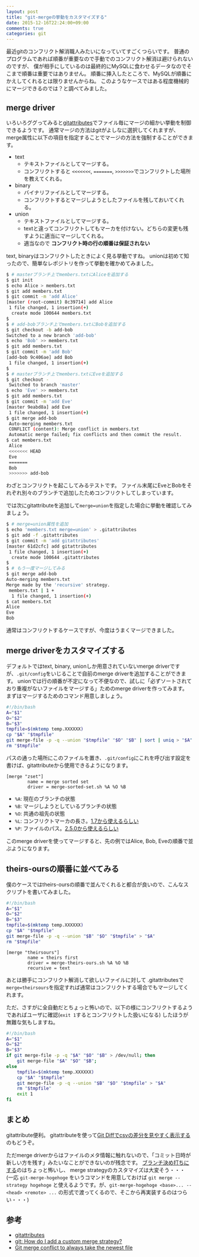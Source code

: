 ```yaml
---
layout: post
title: "git-mergeの挙動をカスタマイズする"
date: 2015-12-16T22:24:00+09:00
comments: true
categories: git
---
```


最近gitのコンフリクト解消職人みたいになっていてすごくつらいです。
普通のプログラムであれば順番が重要なので手動でのコンフリクト解消は避けられないのですが、
僕が相手にしているのは最終的にMySQLに食わせるデータなのでそこまで順番は重要ではありません。
順番に挿入したところで、MySQLが順番にかえしてくれるとは限りませんからね。
このようなケースではある程度機械的にマージできるのでは？と調べてみました。

<!-- More -->

## merge driver

いろいろググってみると[gitattributes](http://git-scm.com/docs/gitattributes)でファイル毎にマージの細かい挙動を制御できるようです。
通常マージの方法はgitがよしなに選択してくれますが、merge属性に以下の項目を指定することでマージの方法を強制することができます。

- text
  - テキストファイルとしてマージする。
  - コンフリクトすると `<<<<<<<`, `=======`, `>>>>>>>`でコンフリクトした場所を教えてくれる。
- binary
  - バイナリファイルとしてマージする。
  - コンフリクトするとマージしようとしたファイルを残しておいてくれる。
- union
  - テキストファイルとしてマージする。
  - textと違ってコンフリクトしてもマーカを付けない。どちらの変更も残すように適当にマージしてくれる。
  - 適当なので **コンフリクト時の行の順番は保証されない**

text, binaryはコンフリクトしたときによく見る挙動ですね。
unionは初めて知ったので、簡単なレポジトリを作って挙動を確かめてみました。

``` bash
$ # masterブランチ上でmembers.txtにAliceを追加する
$ git init
$ echo Alice > members.txt
$ git add members.txt
$ git commit -m 'add Alice'
[master (root-commit) 8c39714] add Alice
 1 file changed, 1 insertion(+)
  create mode 100644 members.txt
$
$ # add-bobブランチ上でmembers.txtにBobを追加する
$ git checkout -b add-bob
Switched to a new branch 'add-bob'
$ echo 'Bob' >> members.txt
$ git add members.txt
$ git commit -m 'add Bob'
[add-bob 9c406ae] add Bob
 1 file changed, 1 insertion(+)
$
$ # masterブランチ上でmembers.txtにEveを追加する
$ git checkout -
 Switched to branch 'master'
$ echo 'Eve' >> members.txt
$ git add members.txt
$ git commit -m 'add Eve'
[master 9eabd8a] add Eve
 1 file changed, 1 insertion(+)
$ git merge add-bob
 Auto-merging members.txt
 CONFLICT (content): Merge conflict in members.txt
 Automatic merge failed; fix conflicts and then commit the result.
$ cat members.txt
 Alice
 <<<<<<< HEAD
 Eve
 =======
 Bob
 >>>>>>> add-bob
```

わざとコンフリクトを起こしてみるテストです。
ファイル末尾にEveとBobをそれぞれ別々のブランチで追加したためコンフリクトしてしまっています。

では次にgitattributeを追加して`merge=union`を指定した場合に挙動を確認してみましょう。

``` bash
$ # merge=union属性を追加
$ echo 'members.txt merge=union' > .gitattributes
$ git add -f .gitattributes
$ git commit -m 'add gitattributes'
[master 61d2cfc] add gitattributes
 1 file changed, 1 insertion(+)
  create mode 100644 .gitattributes
$
$ # もう一度マージしてみる
$ git merge add-bob
Auto-merging members.txt
Merge made by the 'recursive' strategy.
 members.txt | 1 +
  1 file changed, 1 insertion(+)
$ cat members.txt
Alice
Eve
Bob
```

通常はコンフリクトするケースですが、今度はうまくマージできました。

## merge driverをカスタマイズする

デフォルトではtext, binary, unionしか用意されていないmerge driverですが、`.git/config`をいじることで自前のmerge driverを追加することができます。
unionでは行の順番が不定になって不便なので、試しに「必ずソートされており重複がないファイルをマージする」ためのmerge driverを作ってみます。
まずはマージするためのコマンド用意しましょう。

``` bash merge-sorted-set.sh
#!/bin/bash
A="$1"
O="$2"
B="$3"
tmpfile=$(mktemp temp.XXXXXX)
cp "$A" "$tmpfile"
git merge-file -p -q --union "$tmpfile" "$O" "$B" | sort | uniq > "$A"
rm "$tmpfile"
```

パスの通った場所にこのファイルを置き、`.git/config`にこれを呼び出す設定を書けば、gitattributeから使用できるようになります。

``` plain .git/config
[merge "zset"]
        name = merge sorted set
        driver = merge-sorted-set.sh %A %O %B
```

- `%A`: 現在のブランチの状態
- `%B`: マージしようとしているブランチの状態
- `%O`: 共通の祖先の状態
- `%L`: コンフリクトマーカの長さ。[1.7から使えるらしい](https://github.com/git/git/commit/23a64c9e771e3caf19cf2ee9a32c8942ddde4a81)
- `%P`: ファイルのパス。[2.5.0から使えるらしい](https://github.com/git/git/commit/ef45bb1f8156030446658d5bfb3983ce214a9e16)

このmerge driverを使ってマージすると、先の例ではAlice, Bob, Eveの順番で並ぶようになります。


## theirs-oursの順番に並べてみる

僕のケースではtheirs-oursの順番で並んでくれると都合が良いので、こんなスクリプトを書いてみました。

``` bash merge-theirs-ours.sh
#!/bin/bash
A="$1"
O="$2"
B="$3"
tmpfile=$(mktemp temp.XXXXXX)
cp "$A" "$tmpfile"
git merge-file -p -q --union "$B" "$O" "$tmpfile" > "$A"
rm "$tmpfile"
```

``` plain .git/config
[merge "theirsours"]
        name = theirs first
        driver = merge-theirs-ours.sh %A %O %B
        recursive = text
```

あとは勝手にコンフリクト解消して欲しいファイルに対して
.gitattributesで`merge=theirsours`を指定すれば通常はコンフリクトする場合でもマージしてくれます。


ただ、さすがに全自動だとちょっと怖いので、以下の様にコンフリクトするようであればユーザに確認(`exit 1`するとコンフリクトした扱いになる)
したほうが無難な気もしますね。

``` bash merge-theirs-ours.sh
#!/bin/bash
A="$1"
O="$2"
B="$3"
if git merge-file -p -q "$A" "$O" "$B" > /dev/null; then
    git merge-file "$A" "$O" "$B";
else
    tmpfile=$(mktemp temp.XXXXXX)
    cp "$A" "$tmpfile"
    git merge-file -p -q --union "$B" "$O" "$tmpfile" > "$A"
    rm "$tmpfile"
    exit 1
fi
```

## まとめ

gitattribute便利。
gitattributeを使って[Git Diffでcsvの差分を見やすく表示する](http://shogo82148.github.io/blog/2015/03/24/git-diff-csv/)のもどうぞ。

ただmerge driverからはファイルのメタ情報に触れないので、「コミット日時が新しい方を残す」みたいなことができないのが残念です。
[ブランチ決め打ちにする](http://stackoverflow.com/questions/7607125/git-merge-conflict-to-always-take-the-newest-file)のはちょっと怖いし、
merge strategyのカスタマイズは大変そう・・・
(一応 `git-merge-hogehoge` をいうコマンドを用意しておけば `git merge --strategy hogehoge` と使えるようです。が、`git-merge-hogehoge <base>... -- <head> <remote> ...` の形式で渡ってくるので、そこから再実装するのはつらい・・・)

## 参考

- [gitattributes](http://git-scm.com/docs/gitattributes)
- [git: How do I add a custom merge strategy?](http://stackoverflow.com/questions/23140240/git-how-do-i-add-a-custom-merge-strategy)
- [Git merge conflict to always take the newest file](http://stackoverflow.com/questions/7607125/git-merge-conflict-to-always-take-the-newest-file)

